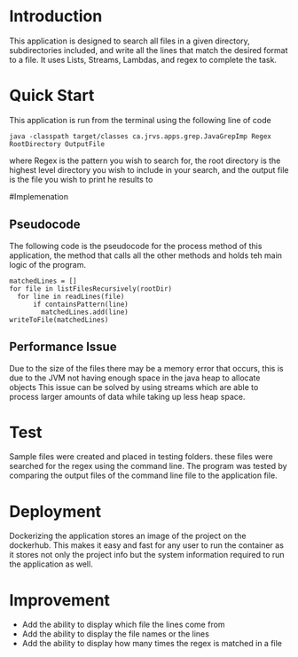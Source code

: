 # Introduction
This application is designed to search all files in a given directory, subdirectories included, and write all the lines that match the desired format to a file. It uses Lists, Streams, Lambdas, and regex to complete the task.

# Quick Start
This application is run from the terminal using the following line of code

`java -classpath target/classes ca.jrvs.apps.grep.JavaGrepImp Regex RootDirectory OutputFile`

where Regex is the pattern you wish to search for, the root directory is the highest level directory you wish to include in your search, and the output file is the file you wish to print he results to

#Implemenation
## Pseudocode
The following code is the pseudocode for the process method of this application, the method that calls all the other methods and holds teh main logic of the program.
```
matchedLines = []
for file in listFilesRecursively(rootDir)
  for line in readLines(file)
      if containsPattern(line)
        matchedLines.add(line)
writeToFile(matchedLines)
```

## Performance Issue
Due to the size of the files there may be a memory error that occurs, this is due to the JVM not having enough space in the java heap to allocate objects
This issue can be solved by using streams which are able to process larger amounts of data while taking up less heap space.
# Test
Sample files were created and placed in testing folders. these files were searched for the regex using the command line. The program was tested by comparing the output files of the command line file to the application file.

# Deployment
Dockerizing the application stores an image of the project on the dockerhub. This makes it easy and fast for any user to run the container as it stores not only the project info but the system information required to run the application as well.


# Improvement
- Add the ability to display which file the lines come from
- Add the ability to display the file names or the lines
- Add the ability to display how many times the regex is matched in a file